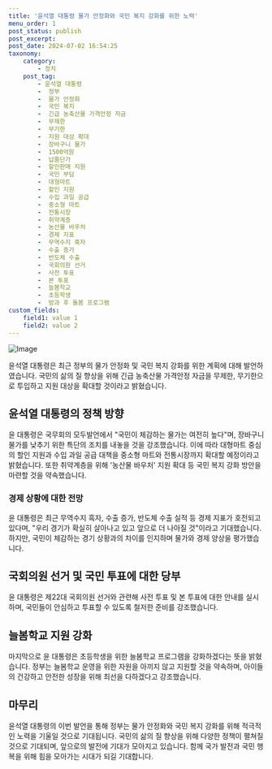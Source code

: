 ```yaml
---
title: '윤석열 대통령 물가 안정화와 국민 복지 강화를 위한 노력'
menu_order: 1
post_status: publish
post_excerpt: 
post_date: 2024-07-02 16:54:25
taxonomy:
    category:
        - 정치
    post_tag:
        - 윤석열 대통령
        -  정부
        -  물가 안정화
        -  국민 복지
        -  긴급 농축산물 가격안정 자금
        -  무제한
        -  무기한
        -  지원 대상 확대
        -  장바구니 물가
        -  1500억원
        -  납품단가
        -  할인판매 지원
        -  국민 부담
        -  대형마트
        -  할인 지원
        -  수입 과일 공급
        -  중소형 마트
        -  전통시장
        -  취약계층
        -  농산물 바우처
        -  경제 지표
        -  무역수지 흑자
        -  수출 증가
        -  반도체 수출
        -  국회의원 선거
        -  사전 투표
        -  본 투표
        -  늘봄학교
        -  초등학생
        -  방과 후 돌봄 프로그램
custom_fields:
    field1: value 1
    field2: value 2
---
```


![Image](https://imgnews.pstatic.net/image/437/2024/04/02/0000386688_001_20240402115501432.jpg?type=w647)

윤석열 대통령은 최근 정부의 물가 안정화 및 국민 복지 강화를 위한 계획에 대해 발언하였습니다. 국민의 삶의 질 향상을 위해 긴급 농축산물 가격안정 자금을 무제한, 무기한으로 투입하고 지원 대상을 확대할 것이라고 밝혔습니다. 
## 윤석열 대통령의 정책 방향
윤 대통령은 국무회의 모두발언에서 "국민이 체감하는 물가는 여전히 높다"며, 장바구니 물가를 낮추기 위한 특단의 조치를 내놓을 것을 강조했습니다. 이에 따라 대형마트 중심의 할인 지원과 수입 과일 공급 대책을 중소형 마트와 전통시장까지 확대할 예정이라고 밝혔습니다. 또한 취약계층을 위해 '농산물 바우처' 지원 확대 등 국민 복지 강화 방안을 마련할 것을 약속했습니다.
### 경제 상황에 대한 전망
윤 대통령은 최근 무역수지 흑자, 수출 증가, 반도체 수출 실적 등 경제 지표가 호전되고 있다며, "우리 경기가 확실히 살아나고 있고 앞으로 더 나아질 것"이라고 기대했습니다. 하지만, 국민이 체감하는 경기 상황과의 차이를 인지하며 물가와 경제 양상을 평가했습니다.
## 국회의원 선거 및 국민 투표에 대한 당부
윤 대통령은 제22대 국회의원 선거와 관련해 사전 투표 및 본 투표에 대한 안내를 실시하며, 국민들이 안심하고 투표할 수 있도록 철저한 준비를 강조했습니다. 
## 늘봄학교 지원 강화
마지막으로 윤 대통령은 초등학생을 위한 늘봄학교 프로그램을 강화하겠다는 뜻을 밝혔습니다. 정부는 늘봄학교 운영을 위한 자원을 아끼지 않고 지원할 것을 약속하며, 아이들의 건강하고 안전한 성장을 위해 최선을 다하겠다고 강조했습니다.
## 마무리
윤석열 대통령의 이번 발언을 통해 정부는 물가 안정화와 국민 복지 강화를 위해 적극적인 노력을 기울일 것으로 기대됩니다. 국민의 삶의 질 향상을 위해 다양한 정책이 펼쳐질 것으로 기대되며, 앞으로의 발전에 기대가 모아지고 있습니다. 함께 국가 발전과 국민 행복을 위해 힘을 모아가는 시대가 되길 기대합니다.
